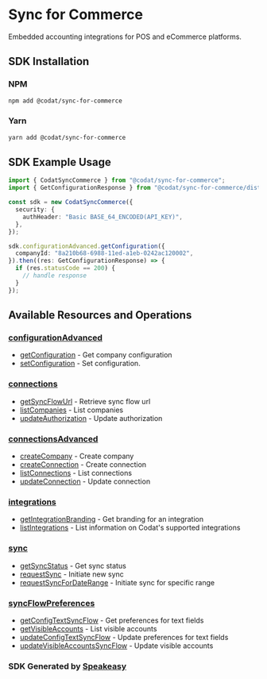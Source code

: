 # Sync for Commerce

Embedded accounting integrations for POS and eCommerce platforms.

<!-- Start SDK Installation -->
## SDK Installation

### NPM

```bash
npm add @codat/sync-for-commerce
```

### Yarn

```bash
yarn add @codat/sync-for-commerce
```
<!-- End SDK Installation -->

## SDK Example Usage
<!-- Start SDK Example Usage -->


```typescript
import { CodatSyncCommerce } from "@codat/sync-for-commerce";
import { GetConfigurationResponse } from "@codat/sync-for-commerce/dist/sdk/models/operations";

const sdk = new CodatSyncCommerce({
  security: {
    authHeader: "Basic BASE_64_ENCODED(API_KEY)",
  },
});

sdk.configurationAdvanced.getConfiguration({
  companyId: "8a210b68-6988-11ed-a1eb-0242ac120002",
}).then((res: GetConfigurationResponse) => {
  if (res.statusCode == 200) {
    // handle response
  }
});
```
<!-- End SDK Example Usage -->

<!-- Start SDK Available Operations -->
## Available Resources and Operations


### [configurationAdvanced](docs/sdks/configurationadvanced/README.md)

* [getConfiguration](docs/sdks/configurationadvanced/README.md#getconfiguration) - Get company configuration
* [setConfiguration](docs/sdks/configurationadvanced/README.md#setconfiguration) - Set configuration.

### [connections](docs/sdks/connections/README.md)

* [getSyncFlowUrl](docs/sdks/connections/README.md#getsyncflowurl) - Retrieve sync flow url
* [listCompanies](docs/sdks/connections/README.md#listcompanies) - List companies
* [updateAuthorization](docs/sdks/connections/README.md#updateauthorization) - Update authorization

### [connectionsAdvanced](docs/sdks/connectionsadvanced/README.md)

* [createCompany](docs/sdks/connectionsadvanced/README.md#createcompany) - Create company
* [createConnection](docs/sdks/connectionsadvanced/README.md#createconnection) - Create connection
* [listConnections](docs/sdks/connectionsadvanced/README.md#listconnections) - List connections
* [updateConnection](docs/sdks/connectionsadvanced/README.md#updateconnection) - Update connection

### [integrations](docs/sdks/integrations/README.md)

* [getIntegrationBranding](docs/sdks/integrations/README.md#getintegrationbranding) - Get branding for an integration
* [listIntegrations](docs/sdks/integrations/README.md#listintegrations) - List information on Codat's supported integrations

### [sync](docs/sdks/sync/README.md)

* [getSyncStatus](docs/sdks/sync/README.md#getsyncstatus) - Get sync status
* [requestSync](docs/sdks/sync/README.md#requestsync) - Initiate new sync
* [requestSyncForDateRange](docs/sdks/sync/README.md#requestsyncfordaterange) - Initiate sync for specific range

### [syncFlowPreferences](docs/sdks/syncflowpreferences/README.md)

* [getConfigTextSyncFlow](docs/sdks/syncflowpreferences/README.md#getconfigtextsyncflow) - Get preferences for text fields
* [getVisibleAccounts](docs/sdks/syncflowpreferences/README.md#getvisibleaccounts) - List visible accounts
* [updateConfigTextSyncFlow](docs/sdks/syncflowpreferences/README.md#updateconfigtextsyncflow) - Update preferences for text fields
* [updateVisibleAccountsSyncFlow](docs/sdks/syncflowpreferences/README.md#updatevisibleaccountssyncflow) - Update visible accounts
<!-- End SDK Available Operations -->

### SDK Generated by [Speakeasy](https://docs.speakeasyapi.dev/docs/using-speakeasy/client-sdks)
